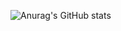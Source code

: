 <!-- ![Anurag's GitHub stats](https://github-readme-stats.vercel.app/api?username=cyoure&show_icons=true&theme=radical)  -->
![Anurag's GitHub stats](https://github-readme-stats.vercel.app/api?username=cyoure)


<!-- ![java](https://img.shields.io/badge/Java-ED8B00?style=for-the-badge&logo=openjdk&logoColor=white) 
<!--
**cyoure/cyoure** is a ✨ _special_ ✨ repository because its `README.md` (this file) appears on your GitHub profile.

Here are some ideas to get you started:

- 🔭 I’m currently working on ...
- 🌱 I’m currently learning ...
- 👯 I’m looking to collaborate on ...
- 🤔 I’m looking for help with ...
- 💬 Ask me about ...
- 📫 How to reach me: ...
- 😄 Pronouns: ...
- ⚡ Fun fact: ...
-->
